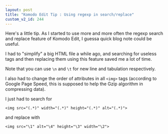 ```yaml
---
layout: post
title: "Komodo Edit Tip : Using regexp in search/replace"
custom_v2_id: 244
---
```


<p>Here's a little tip. As I started to use more and more often the regexp search and replace feature of Komodo Edit, I guessa quick blog note could be useful.</p>
<p>I had to "simplify" a big HTML file a while ago, and searching for useless tags and then replacing them using this feature saved me a lot of time.</p>
<p>Note that you can use <code>\n</code> and <code>\t</code> for new line and tabulation respectively.</p>
<p>I also had to change the order of attributes in all <code>&lt;img&gt;</code> tags (according to Google Page Speed, this is supposed to help the Gzip algorithm in compressing data).</p>
<p>I just had to search for</p>
<pre><code lang="html">&lt;img src="(.*)" width="(.*)" height="(.*)" alt="(.*)"&gt;</code></pre>
<p>and replace with</p>
<pre><code lang="html">&lt;img src="\1" alt="\4" height="\3" width="\2"&gt;</code></pre>
<p> </p>
